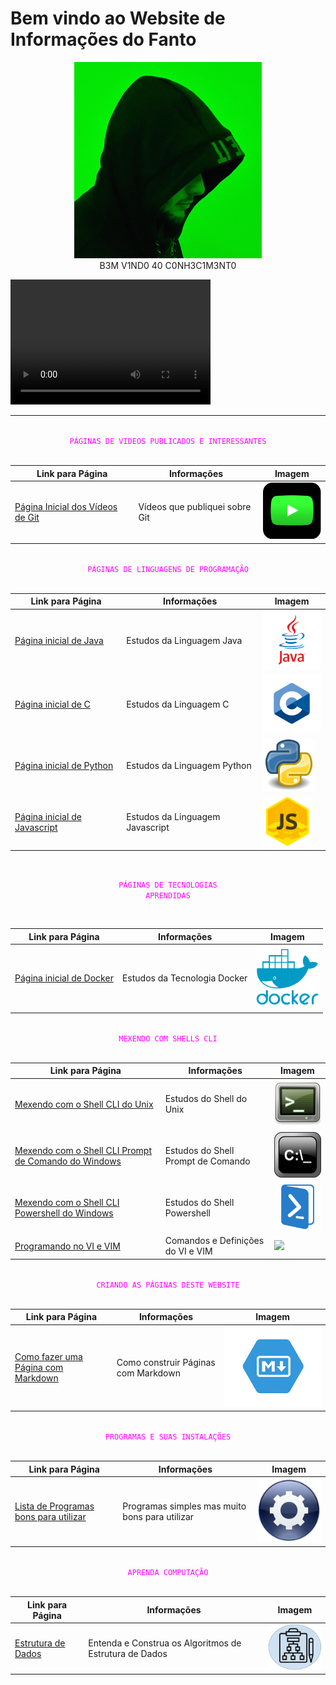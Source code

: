 # Bem vindo ao Website de Informações do Fanto

<center>
  <img src="img/fanto_hacker.jpg" width="300">
</center>

<center>
    B3M V1ND0 40 C0NH3C1M3NT0
</center>

<video src="https://www.youtube.com/watch?v=dQw4w9WgXcQ" width="320" height="200" controls preload></video>

---

<br>

<center>
  <code style="color: magenta">PÁGINAS DE VIDEOS PUBLICADOS E INTERESSANTES</code>
</center>

<br>

Link para Página|Informações|Imagem
|---|---|---|
[Página Inicial dos Vídeos de Git](pages/yt_git/home.md)| Vídeos que publiquei sobre Git|<img src="img/my_yt_icon.png" width="100">


<br>

<center>
  <code style="color : magenta">PÁGINAS DE LINGUAGENS DE PROGRAMAÇÃO</code>
</center>

<br>

Link para Página|Informações|Imagem
|---|---|---|
[Página inicial de Java](pages/prog_java/home.md)|Estudos da Linguagem Java|<img src="img/java-icon.jpg" width="100">
[Página inicial de C](pages/prog_c/home.md)| Estudos da Linguagem C|<img src="img/c-icon.png" width="100">
[Página inicial de Python](pages/prog_python/home.md)| Estudos da Linguagem Python|<img src="img/python-icon.jpg" width="85">
[Página inicial de Javascript](pages/prog_js/home.md)| Estudos da Linguagem Javascript|<img src="img/js-icon.jpeg" width="80">

<br>

<center>

  <code style="color : magenta">PÁGINAS DE TECNOLOGIAS APRENDIDAS</code>
</center>

<br>

Link para Página|Informações|Imagem
|---|---|---|
[Página inicial de Docker](pages/org_docker/home.md)| Estudos da Tecnologia Docker|<img src="img/docker-icon.png" width="100">

<br>

<center>
  <code style="color : magenta">MEXENDO COM SHELLS CLI</code>
</center>

<br>

Link para Página|Informações|Imagem
|---|---|---|
[Mexendo com o Shell CLI do Unix](pages/shell_unix/home.md)| Estudos do Shell do Unix|<img src="img/linux-terminal.png" width="100">
[Mexendo com o Shell CLI Prompt de Comando do Windows](pages/shell_prompt/home.md)| Estudos do Shell Prompt de Comando|<img src="img/win-terminal.png" width="100">
[Mexendo com o Shell CLI Powershell do Windows](pages/shell_powershell/home.md)| Estudos do Shell Powershell|<img src="img/power-terminal.png" width="100">
[Programando no VI e VIM](pages/vi_vim/home.md)| Comandos e Definições do VI e VIM|<img src="img/vim_icon.ico">

<br>

<center>
  <code style="color : magenta">CRIANDO AS PÁGINAS DESTE WEBSITE</code>
</center>

<br>

Link para Página|Informações|Imagem
|---|---|---|
[Como fazer uma Página com Markdown](pages/tut_pages/home.md)|Como construir Páginas com Markdown|<img src="img/md-icon.png" width="300">

<br>

<center>
  <code style="color : magenta">PROGRAMAS E SUAS INSTALAÇÕES</code>
</center>

<br>

Link para Página|Informações|Imagem
|---|---|---|
[Lista de Programas bons para utilizar](pages/org_programs/home.md)|Programas simples mas muito bons para utilizar|<img src="img/programs.png" width="150">

<br>

<center>
  <code style="color : magenta">APRENDA COMPUTAÇÃO</code>
</center>

<br>

Link para Página|Informações|Imagem
|---|---|---|
[Estrutura de Dados](pages/tut_ds/home.md)| Entenda e Construa os Algoritmos de Estrutura de Dados|<img src="img/ds_icon.png" width="100">

